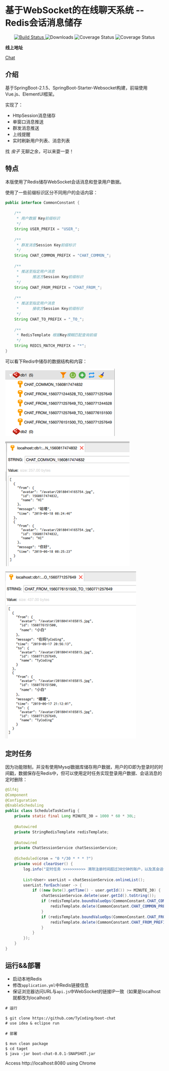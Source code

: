 # 基于WebSocket的在线聊天系统 -- Redis会话消息储存

 <p align="center">
  <a href="https://github.com/TyCoding/boot-chat/" target="_blank">
    <img src="https://img.shields.io/badge/BootChat-在线聊天项目-green.svg" alt="Build Status">
  </a>
  <img src="https://img.shields.io/badge/Spring%20Boot-2.1.5.RELEASE-yellowgreen.svg" alt="Downloads">
  <img src="https://img.shields.io/badge/Vue.js-2.6.10-blue.svg" alt="Coverage Status">
  <img src="https://img.shields.io/badge/ElementUI-2.7.0-blue.svg" alt="Coverage Status">
 </p>
 
**线上地址**

[Chat](http://47.102.192.121:8080/)

## 介绍

基于SpringBoot-2.1.5、SpringBoot-Starter-Websocket构建，前端使用Vue.js、ElementUI框架。

实现了：

* HttpSession消息储存
* 单窗口消息推送
* 群发消息推送
* 上线提醒
* 实时刷新用户列表、消息列表

找 *虫子* 无聊之余，可以来耍一耍！

## 特点

本版使用了Redis储存WebSocket会话消息和登录用户数据。

使用了一些前缀标识区分不同用户的会话内容：

```java
public interface CommonConstant {

    /**
     * 用户数据 Key前缀标识
     */
    String USER_PREFIX = "USER_";

    /**
     * 群发消息Session Key前缀标识
     */
    String CHAT_COMMON_PREFIX = "CHAT_COMMON_";

    /**
     * 推送至指定用户消息
     *      推送方Session Key前缀标识
     */
    String CHAT_FROM_PREFIX = "CHAT_FROM_";

    /**
     * 推送至指定用户消息
     *      接收方Session Key前缀标识
     */
    String CHAT_TO_PREFIX = "_TO_";

    /**
     * RedisTemplate 根据Key模糊匹配查询前缀
     */
    String REDIS_MATCH_PREFIX = "*";
}
```

可以看下Redis中储存的数据结构和内容：

![](doc/QQ20190618-121502.png)

![](doc/QQ20190618-121517.png)

![](doc/QQ20190618-121540.png)

## 定时任务

因为功能限制，并没有使用Mysql数据库储存用户数据，用户的ID即为登录时的时间戳，数据保存在Redis中，但可以使用定时任务实现登录用户数据、会话消息的定时删除：

```java
@Slf4j
@Component
@Configuration
@EnableScheduling
public class ScheduleTaskConfig {
    private static final Long MINUTE_30 = 1000 * 60 * 30L;

    @Autowired
    private StringRedisTemplate redisTemplate;

    @Autowired
    private ChatSessionService chatSessionService;

    @Scheduled(cron = "0 */30 * * * ?")
    private void clearUser() {
        log.info("定时任务 >>>>>>>>>> 清除注册时间超过30分钟的账户，以及其会话信息");

        List<User> userList = chatSessionService.onlineList();
        userList.forEach(user -> {
            if ((new Date().getTime() - user.getId()) >= MINUTE_30) {
                chatSessionService.delete(user.getId().toString());
                if (redisTemplate.boundValueOps(CommonConstant.CHAT_COMMON_PREFIX + user.getId()).get() != null) {
                    redisTemplate.delete(CommonConstant.CHAT_COMMON_PREFIX + user.getId());
                }
                if (redisTemplate.boundValueOps(CommonConstant.CHAT_FROM_PREFIX + user.getId()).get() != null) {
                    redisTemplate.delete(CommonConstant.CHAT_FROM_PREFIX + user.getId());
                }
            }
        });
    }
}
```

## 运行&&部署

* 启动本地Redis
* 修改`application.yml`中Redis链接信息
* 保证浏览器访问URL与`api.js`中WebSocket的链接IP一致（如果是localhost就都改为localhost）

```
# 运行

$ git clone https://github.com/TyCoding/boot-chat
# use idea & eclipse run

# 部署

$ mvn clean package
$ cd taget
$ java -jar boot-chat-0.0.1-SNAPSHOT.jar
```

Access http://localhost:8080 using Chrome
